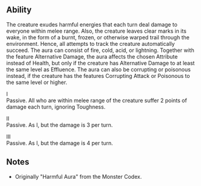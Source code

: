 ## Ability
The creature exudes harmful energies that each turn deal damage to everyone within melee range. Also, the creature leaves clear marks in its wake, in the form of a burnt, frozen, or otherwise warped trail through the environment. Hence, all attempts to track the creature automatically succeed. The aura can consist of fire, cold, acid, or lightning. Together with the feature Alternative Damage, the aura affects the chosen Attribute instead of Health, but only if the creature has Alternative Damage to at least the same level as Effluence. The aura can also be corrupting or poisonous instead, if the creature has the features Corrupting Attack or Poisonous to the same level or higher.

I<br>Passive. All who are within melee range of the creature suffer 2 points of damage each turn, ignoring Toughness.

II<br>Passive. As I, but the damage is 3 per turn.

III<br>Passive. As I, but the damage is 4 per turn.
## Notes
* Originally "Harmful Aura" from the Monster Codex.